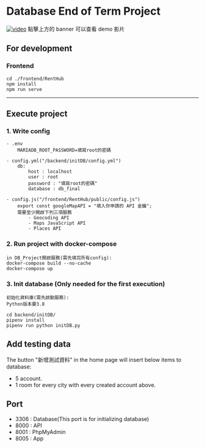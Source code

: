 # Database End of Term Project

[![video](https://user-images.githubusercontent.com/64363701/148587597-812811aa-b970-4b0b-908c-b64f05ca47c3.png)](https://youtu.be/0UhB-6Ct-FI)
點擊上方的 banner 可以查看 demo 影片

## For development

### Frontend
```
cd ./frontend/RentHub
npm install
npm run serve
```

---

## Execute project

### 1. Write config
    - .env
        MARIADB_ROOT_PASSWORD=填寫root的密碼
        
    - config.yml("/backend/initDB/config.yml")
        db:
            host : localhost
            user : root
            password : "填寫root的密碼"
            database : db_final

    - config.js("/frontend/RentHub/public/config.js")
        export const googleMapAPI = "填入你申請的 API 金鑰";
        需要至少開啟下列三項服務
            - Geocoding API
            - Maps JavaScript API
            - Places API

### 2. Run project with docker-compose
```
in DB_Project開啟服務(需先填完所有config):
docker-compose build --no-cache
docker-compose up
```

### 3. Init database (Only needed for the first execution)
```
初始化資料庫(需先啟動服務):
Python版本要3.8

cd backend/initDB/
pipenv install
pipenv run python initDB.py
```

## Add testing data

The button "新增測試資料" in the home page will insert below items to database:
- 5 account.
- 1 room for every city with every created account above.


## Port
 - 3306 : Database(This port is for initializing database)
 - 8000 : API
 - 8001 : PhpMyAdmin
 - 8005 : App
